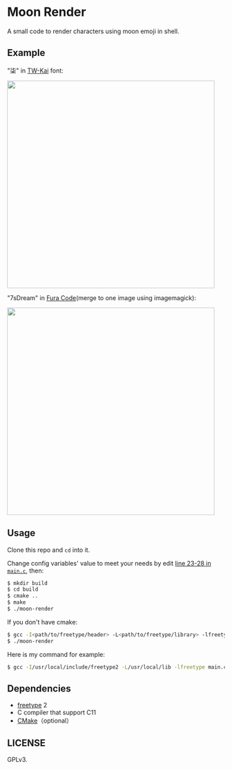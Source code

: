 # Moon Render

A small code to render characters using moon emoji in shell.

## Example

"柒" in [TW-Kai] font:

<img src="https://rikka.7sdre.am/files/4f660184-e5e7-4b4c-a037-8c1d656dfe86.png" height="480" width="auto">

"7sDream" in [Fura Code](merge to one image using imagemagick):

<img src="https://rikka.7sdre.am/files/140493ef-9484-42f7-9736-5dd6354d04db.png" height="480" width="auto">

## Usage

Clone this repo and `cd` into it.

Change config variables' value to meet your needs by edit [line 23-28 in `main.c`][edit-config], then:

```bash
$ mkdir build
$ cd build
$ cmake ..
$ make
$ ./moon-render
```

If you don't have cmake:

```bash
$ gcc -I<path/to/freetype/header> -L<path/to/freetype/library> -lfreetype main.c -o moon-render
$ ./moon-render
```

Here is my command for example:

```bash
$ gcc -I/usr/local/include/freetype2 -L/usr/local/lib -lfreetype main.c -o moon-render
```

## Dependencies

- [freetype] 2
- C compiler that support C11
- [CMake]（optional）

## LICENSE

GPLv3.

[TW-Kai]: https://data.gov.tw/dataset/5961
[Fura Code]: https://github.com/ryanoasis/nerd-fonts/tree/master/patched-fonts/FiraCode
[edit-config]: https://github.com/7sDream/moon-render/blob/master/main.c#L23-L28
[freetype]: https://www.freetype.org/
[CMake]: https://cmake.org/
